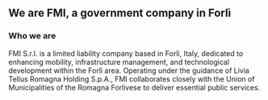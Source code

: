 ## We are FMI, a government company in Forlì

<!--

**Here are some ideas to get you started:**

🙋‍♀️ A short introduction - what is your organization all about?
🌈 Contribution guidelines - how can the community get involved?
👩‍💻 Useful resources - where can the community find your docs? Is there anything else the community should know?
🍿 Fun facts - what does your team eat for breakfast?
🧙 Remember, you can do mighty things with the power of [Markdown](https://docs.github.com/github/writing-on-github/getting-started-with-writing-and-formatting-on-github/basic-writing-and-formatting-syntax)
-->

### Who we are
FMI S.r.l. is a limited liability company based in Forlì, Italy, dedicated to enhancing mobility, infrastructure management, and technological development within the Forlì area. Operating under the guidance of Livia Tellus Romagna Holding S.p.A., FMI collaborates closely with the Union of Municipalities of the Romagna Forlivese to deliver essential public services.
